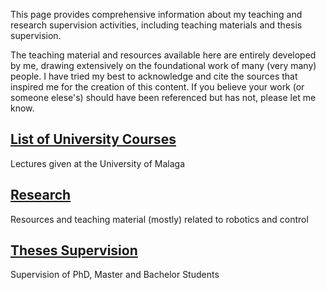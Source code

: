 This page provides comprehensive information about my teaching and research supervision activities, including teaching materials and thesis supervision.

The teaching material and resources available here are entirely developed by me, drawing extensively on the foundational work of many (very many) people. I have tried my best to acknowledge and cite the sources that inspired me for the creation of this content. If you believe your work (or someone elese's) should have been referenced but has not, please let me know.

## [List of University Courses](_courses)
Lectures given at the University of Malaga

## [Research](_material)
Resources and teaching material (mostly) related to robotics and control

## [Theses Supervision](_supervision)
Supervision of PhD, Master and Bachelor Students
